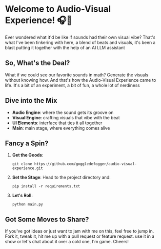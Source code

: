 # Welcome to Audio-Visual Experience! 🎧🎨

Ever wondered what it'd be like if sounds had their own visual vibe? That's what I've been tinkering with here, a blend of beats and visuals, it's been a blast putting it together with the help of an AI LLM assistant

## So, What's the Deal?

What if we could see our favorite sounds in math? Generate the visuals without knowing how. And that's how the Audio-Visual Experience came to life. It's a bit of an experiment, a bit of fun, a whole lot of nerdiness

## Dive into the Mix

- **Audio Engine**: where the sound gets its groove on
- **Visual Engine**: crafting visuals that vibe with the beat
- **UI Elements**: interface that ties it all together
- **Main**: main stage, where everything comes alive

## Fancy a Spin?

1. **Get the Goods**:
   ```
   git clone https://github.com/goggledefogger/audio-visual-experience.git
   ```

2. **Set the Stage**:
   Head to the project directory and:
   ```
   pip install -r requirements.txt
   ```

3. **Let's Roll**:
   ```
   python main.py
   ```

## Got Some Moves to Share?

If you've got ideas or just want to jam with me on this, feel free to jump in. Fork it, tweak it, hit me up with a pull request or feature request. use it in a show or let's chat about it over a cold one, I'm game. Cheers!
